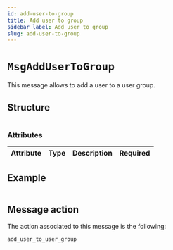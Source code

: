 ```yaml
---
id: add-user-to-group
title: Add user to group
sidebar_label: Add user to group
slug: add-user-to-group
---
```


# `MsgAddUserToGroup`
This message allows to add a user to a user group.

## Structure
````json

````

### Attributes
| Attribute | Type | Description | Required |
| :-------: | :----: | :-------- | :------- |

## Example
````json

````

## Message action
The action associated to this message is the following:
```
add_user_to_user_group
```